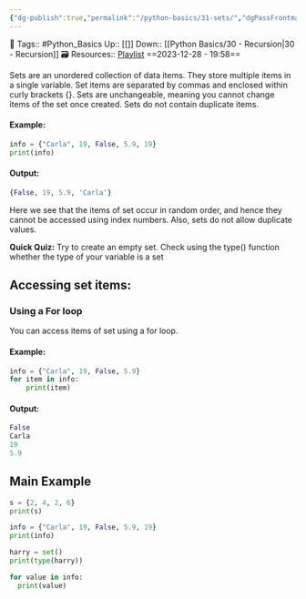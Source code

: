 ```yaml
---
{"dg-publish":true,"permalink":"/python-basics/31-sets/","dgPassFrontmatter":true,"noteIcon":"3","created":"2023-12-28T19:58:16.260+05:30","updated":"2023-12-28T20:01:46.233+05:30"}
---
```


🧶 Tags:: #Python_Basics 
Up:: [[]]
Down:: [[Python Basics/30 - Recursion\|30 - Recursion]]
🗃 Resources:: [Playlist](https://www.youtube.com/playlist?list=PLu0W_9lII9agwh1XjRt242xIpHhPT2llg)
==2023-12-28 - 19:58==

Sets are an unordered collection of data items. They store multiple items in a single variable. Set items are separated by commas and enclosed within curly brackets {}. Sets are unchangeable, meaning you cannot change items of the set once created. Sets do not contain duplicate items.

#### Example:
```python
info = {"Carla", 19, False, 5.9, 19}
print(info)
```

#### Output:
```python
{False, 19, 5.9, 'Carla'}
```

Here we see that the items of set occur in random order, and hence they cannot be accessed using index numbers. Also, sets do not allow duplicate values.

**Quick Quiz:** Try to create an empty set. Check using the type() function whether the type of your variable is a set

## Accessing set items:
### Using a For loop
You can access items of set using a for loop.

#### Example:
```python
info = {"Carla", 19, False, 5.9}
for item in info:
	print(item)
```

#### Output:
```python
False
Carla
19
5.9
```

## Main Example
```python
s = {2, 4, 2, 6}
print(s)

info = {"Carla", 19, False, 5.9, 19}
print(info)

harry = set()
print(type(harry))

for value in info:
  print(value)
```